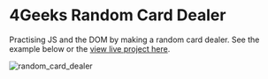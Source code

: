 # 4Geeks Random Card Dealer
Practising JS and the DOM by making a random card dealer. See the example below or the [view live project here](https://4-geeks-random-card-dealer.vercel.app/).

![random_card_dealer](https://github.com/gdwhittaker94/4Geeks_random_card_dealer/assets/105855731/8780dd85-c74e-418c-a25f-860bfd168b03)




